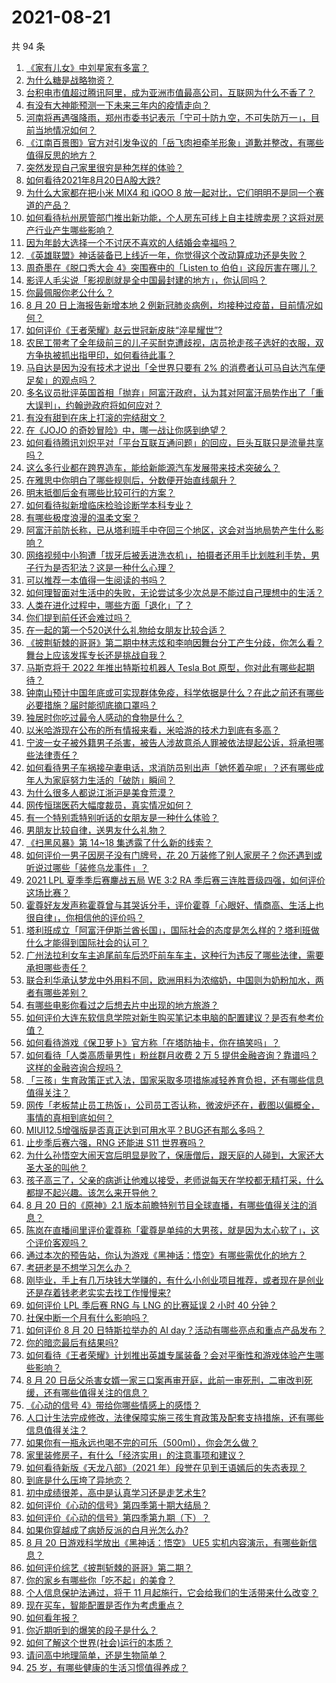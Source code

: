 # 2021-08-21

共 94 条

<!-- BEGIN -->
<!-- 最后更新时间 Sat Aug 21 2021 11:02:01 GMT+0800 (China Standard Time) -->

1. [《家有儿女》中刘星家有多富？](https://www.zhihu.com/question/280686956)
1. [为什么糖是战略物资？](https://www.zhihu.com/question/50053883)
1. [台积电市值超过腾讯阿里，成为亚洲市值最高公司，互联网为什么不香了？](https://www.zhihu.com/question/481131723)
1. [有没有大神能预测一下未来三年内的疫情走向？](https://www.zhihu.com/question/478933195)
1. [河南将再遇强降雨，郑州市委书记表示「宁可十防九空，不可失防万一」，目前当地情况如何？](https://www.zhihu.com/question/480902272)
1. [《江南百景图》官方对引发争议的「岳飞肉袒牵羊形象」道歉并整改，有哪些值得反思的地方？](https://www.zhihu.com/question/481247878)
1. [突然发现自己家里很穷是种怎样的体验？](https://www.zhihu.com/question/325864780)
1. [如何看待2021年8月20日A股大跌?](https://www.zhihu.com/question/481168335)
1. [为什么大家都在把小米 MIX4 和 iQOO 8
   放一起对比，它们明明不是同一个赛道的产品？](https://www.zhihu.com/question/480712241)
1. [如何看待杭州房管部门推出新功能，个人房东可线上自主挂牌卖房？这将对房产行业产生哪些影响？](https://www.zhihu.com/question/480822915)
1. [因为年龄大选择一个不讨厌不喜欢的人结婚会幸福吗？](https://www.zhihu.com/question/476761274)
1. [《英雄联盟》神话装备已上线近一年，你觉得这个改动算成功还是失败？](https://www.zhihu.com/question/480386885)
1. [周奇墨在《脱口秀大会 4》突围赛中的「Listen to
   伯伯」这段厉害在哪儿？](https://www.zhihu.com/question/480511536)
1. [影评人毛尖说「影视剧就是全中国最封建的地方」，你认同吗？](https://www.zhihu.com/question/480959905)
1. [你最佩服你老公什么？](https://www.zhihu.com/question/19931695)
1. [8 月 20 日上海报告新增本地 2
   例新冠肺炎病例，均接种过疫苗，目前情况如何？](https://www.zhihu.com/question/481254445)
1. [如何评价《王者荣耀》赵云世冠新皮肤“淬星耀世”?](https://www.zhihu.com/question/480715065)
1. [农民工带考了全年级前三的儿子买耐克遭歧视，店员抢走孩子选好的衣服，双方争执被抓出指甲印，如何看待此事？](https://www.zhihu.com/question/481174491)
1. [马自达是因为没有技术才说出「全世界只要有 2%
   的消费者认可马自达汽车便足矣」的观点吗？](https://www.zhihu.com/question/479804083)
1. [多名议员批评英国首相「抛弃」阿富汗政府，认为其对阿富汗局势作出了「重大误判」，约翰逊政府将如何应对？](https://www.zhihu.com/question/481124819)
1. [有没有甜到在床上打滚的完结甜文？](https://www.zhihu.com/question/462480016)
1. [在《JOJO 的奇妙冒险》中，哪一战让你感到绝望？](https://www.zhihu.com/question/469639680)
1. [如何看待腾讯刘炽平对「平台互联互通问题」的回应，巨头互联只是流量共享吗？](https://www.zhihu.com/question/481112353)
1. [这么多行业都在跨界造车，能给新能源汽车发展带来技术突破么？](https://www.zhihu.com/question/479592253)
1. [在雅思中你明白了哪些规则后，分数便开始直线飙升？](https://www.zhihu.com/question/348084694)
1. [明末抵御后金有哪些比较可行的方案？](https://www.zhihu.com/question/480326141)
1. [如何看待拟新增临床检验诊断学本科专业？](https://www.zhihu.com/question/479223035)
1. [有哪些极度浪漫的温柔文案？](https://www.zhihu.com/question/417753048)
1. [阿富汗前防长称，已从塔利班手中夺回三个地区，这会对当地局势产生什么影响？](https://www.zhihu.com/question/481355579)
1. [网络视频中小狗遭「拔牙后被丢进洗衣机」，拍摄者还用手比划胜利手势，男子行为是否犯法？这是一种什么心理？](https://www.zhihu.com/question/480678398)
1. [可以推荐一本值得一生阅读的书吗？](https://www.zhihu.com/question/427993034)
1. [如何理智面对生活中的失败，无论尝试多少次总是不能过自己理想中的生活？](https://www.zhihu.com/question/481081326)
1. [人类在进化过程中，哪些方面「退化」了？](https://www.zhihu.com/question/474473334)
1. [你们提到前任还会难过吗？](https://www.zhihu.com/question/477636151)
1. [在一起的第一个520送什么礼物给女朋友比较合适？](https://www.zhihu.com/question/323253191)
1. [《披荆斩棘的哥哥》第二期中林志炫和李响因舞台分工产生分歧，你怎么看？舞台上应该发挥专长还是挑战自我？](https://www.zhihu.com/question/481163505)
1. [马斯克将于 2022 年推出特斯拉机器人 Tesla Bot
   原型，你对此有哪些起期待？](https://www.zhihu.com/question/481142519)
1. [钟南山预计中国年底或可实现群体免疫，科学依据是什么？在此之前还有哪些必要措施？届时能彻底摘口罩吗？](https://www.zhihu.com/question/481200144)
1. [独居时你吃过最令人感动的食物是什么？](https://www.zhihu.com/question/479196656)
1. [以米哈游现在公布的所有情报来看，米哈游的技术力到底有多高？](https://www.zhihu.com/question/472681007)
1. [宁波一女子被外籍男子杀害，被告人涉故意杀人罪被依法提起公诉，将承担哪些法律责任？](https://www.zhihu.com/question/481154899)
1. [如何看待男子车祸接孕妻电话，求消防员别出声「她怀着孕呢」？还有哪些成年人为家庭努力生活的「破防」瞬间？](https://www.zhihu.com/question/480890763)
1. [为什么很多人都说江浙沪是美食荒漠？](https://www.zhihu.com/question/456755817)
1. [网传恒瑞医药大幅度裁员，真实情况如何？](https://www.zhihu.com/question/479573620)
1. [有一个特别乖特别听话的女朋友是一种什么体验？](https://www.zhihu.com/question/38244646)
1. [男朋友比较自律，送男友什么礼物？](https://www.zhihu.com/question/56318740)
1. [《扫黑风暴》第 14~18 集透露了什么新的线索？](https://www.zhihu.com/question/481048120)
1. [如何评价一男子因房子没有门牌号，花 20
   万装修了别人家房子？你还遇到或听说过哪些「装修乌龙事件」？](https://www.zhihu.com/question/478369888)
1. [2021 LPL 夏季季后赛鏖战五局 WE 3:2 RA
   季后赛三连胜晋级四强，如何评价这场比赛？](https://www.zhihu.com/question/481214223)
1. [霍尊好友发声称霍尊曾与其哭诉分手，评价霍尊「心眼好、情商高、生活上也很自律」，你相信他的评价吗？](https://www.zhihu.com/question/481150245)
1. [塔利班成立「阿富汗伊斯兰酋长国」，国际社会的态度是怎么样的？塔利班做什么才能得到国际社会的认可？](https://www.zhihu.com/question/480152992)
1. [广州法拉利女车主追尾前车后恐吓前车车主，这种行为违反了哪些法律，需要承担哪些责任？](https://www.zhihu.com/question/481030758)
1. [联合利华承认梦龙中外用料不同，欧洲用料为浓缩奶，中国则为奶粉加水，两者有哪些差别？](https://www.zhihu.com/question/481091385)
1. [有哪些电影你看过之后想去片中出现的地方旅游？](https://www.zhihu.com/question/480594016)
1. [如何评价大连东软信息学院对新生购买笔记本电脑的配置建议？是否有参考价值？](https://www.zhihu.com/question/481021993)
1. [如何看待游戏《保卫萝卜》官方称「在塔防抽卡，你在搞笑吗」？](https://www.zhihu.com/question/480111004)
1. [如何看待「人类高质量男性」粉丝群月收费 2 万 5
   提供金融咨询？靠谱吗？这样的金融咨询合规吗？](https://www.zhihu.com/question/480984317)
1. [「三孩」生育政策正式入法，国家采取多项措施减轻养育负担，还有哪些信息值得关注？](https://www.zhihu.com/question/481108926)
1. [网传「老板禁止员工热饭」，公司员工否认称，微波炉还在，截图以偏概全，事情的真相到底如何？](https://www.zhihu.com/question/480938046)
1. [MIUI12.5增强版是否真正达到可用水平？BUG还有那么多吗？](https://www.zhihu.com/question/480869195)
1. [止步季后赛六强，RNG 还能进 S11 世界赛吗？](https://www.zhihu.com/question/481053756)
1. [为什么孙悟空大闹天宫后明显是败了，保唐僧后，跟天庭的人碰到，大家还大圣大圣的叫他？](https://www.zhihu.com/question/356018121)
1. [孩子高三了，父亲的病逝让他难以接受，老师说每天在学校都无精打采，什么都提不起兴趣。该怎么来开导他？](https://www.zhihu.com/question/478793873)
1. [8 月 20 日的《原神》2.1
   版本前瞻特别节目全球直播，有哪些值得关注的消息？](https://www.zhihu.com/question/481234357)
1. [陈岚在直播间里评价霍尊称「霍尊是单纯的大男孩，就是因为太心软了」，这个评价客观吗？](https://www.zhihu.com/question/480950001)
1. [通过本次的预告站，你认为游戏《黑神话：悟空》有哪些需优化的地方？](https://www.zhihu.com/question/480857493)
1. [考研老是不想学习怎么办？](https://www.zhihu.com/question/468176197)
1. [刚毕业，手上有几万块钱大学赚的，有什么小创业项目推荐，或者现在是创业还是存着钱老老实实去找工作慢慢来?](https://www.zhihu.com/question/469530925)
1. [如何评价 LPL 季后赛 RNG 与 LNG 的比赛延误 2 小时 40
   分钟？](https://www.zhihu.com/question/480991539)
1. [社保中断一个月有什么影响吗？](https://www.zhihu.com/question/304891093)
1. [如何评价 8 月 20 日特斯拉举办的 AI
   day？活动有哪些亮点和重点产品发布？](https://www.zhihu.com/question/481132976)
1. [你的暗恋最后有结果吗?](https://www.zhihu.com/question/477524748)
1. [如何看待《王者荣耀》计划推出英雄专属装备？会对平衡性和游戏体验产生哪些影响？](https://www.zhihu.com/question/480725650)
1. [8 月 20
   日岳父杀害女婿一家三口案再审开庭，此前一审死刑，二审改判死缓，还有哪些值得关注的信息？](https://www.zhihu.com/question/481086692)
1. [《心动的信号 4》带给你哪些情感上的感悟？](https://www.zhihu.com/question/479516167)
1. [人口计生法完成修改，法律保障实施三孩生育政策及配套支持措施，还有哪些信息值得关注？](https://www.zhihu.com/question/481110949)
1. [如果你有一瓶永远也喝不完的可乐（500ml），你会怎么做？](https://www.zhihu.com/question/370130220)
1. [家里装修房子，有什么「经济实用」的注意事项和建议？](https://www.zhihu.com/question/430085434)
1. [如何看待新版《天龙八部》（2021
   年）段誉在见到王语嫣后的失态表现？](https://www.zhihu.com/question/480726606)
1. [到底是什么压垮了异地恋？](https://www.zhihu.com/question/479681398)
1. [初中成绩很差，高中是认真学习还是走艺术生?](https://www.zhihu.com/question/475016281)
1. [如何评价《心动的信号》第四季第十期大结局？](https://www.zhihu.com/question/481253993)
1. [如何评价《心动的信号》第四季第九期（下）？](https://www.zhihu.com/question/480968441)
1. [如果你穿越成了病娇反派的白月光怎么办?](https://www.zhihu.com/question/407609343)
1. [8 月 20 日游戏科学放出《黑神话：悟空》 UE5
   实机内容演示，有哪些新信息？](https://www.zhihu.com/question/481112589)
1. [如何评价综艺《披荆斩棘的哥哥》第二期？](https://www.zhihu.com/question/481130898)
1. [你的家乡有哪些你「吃不起」的美食？](https://www.zhihu.com/question/480324573)
1. [个人信息保护法通过，将于 11
   月起施行，它会给我们的生活带来什么改变？](https://www.zhihu.com/question/481135655)
1. [现在买车，智能配置是否作为考虑重点？](https://www.zhihu.com/question/480124227)
1. [如何看年报？](https://www.zhihu.com/question/28511825)
1. [你近期听到的爆笑的段子是什么？](https://www.zhihu.com/question/476560453)
1. [如何了解这个世界(社会)运行的本质？](https://www.zhihu.com/question/294801407)
1. [请问高中地理简单，还是生物简单？](https://www.zhihu.com/question/477028867)
1. [25 岁，有哪些健康的生活习惯值得养成？](https://www.zhihu.com/question/296374184)

<!-- END -->
